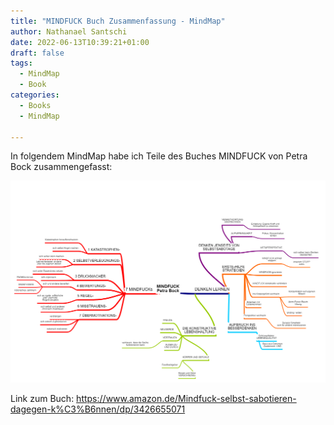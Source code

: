 ```yaml
---
title: "MINDFUCK Buch Zusammenfassung - MindMap"
author: Nathanael Santschi
date: 2022-06-13T10:39:21+01:00
draft: false
tags:
  - MindMap
  - Book
categories:
  - Books
  - MindMap
  
---
```


In folgendem MindMap habe ich Teile des Buches MINDFUCK von Petra Bock zusammengefasst:   

![Mindfuck Mindmap:](/images/mindfuck.png "Preview")

Link zum Buch: https://www.amazon.de/Mindfuck-selbst-sabotieren-dagegen-k%C3%B6nnen/dp/3426655071


